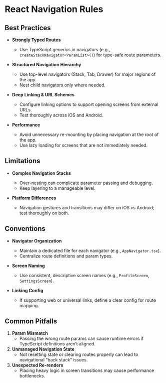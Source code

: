 # React Navigation Rules

## Best Practices
- **Strongly Typed Routes**  
  - Use TypeScript generics in navigators (e.g., `createStackNavigator<ParamList>()`) for type-safe route parameters.

- **Structured Navigation Hierarchy**  
  - Use top-level navigators (Stack, Tab, Drawer) for major regions of the app.  
  - Nest child navigators only where needed.

- **Deep Linking & URL Schemes**  
  - Configure linking options to support opening screens from external URLs.  
  - Test thoroughly across iOS and Android.

- **Performance**  
  - Avoid unnecessary re-mounting by placing navigation at the root of the app.  
  - Use lazy loading for screens that are not immediately needed.

## Limitations
- **Complex Navigation Stacks**  
  - Over-nesting can complicate parameter passing and debugging.  
  - Keep layering to a manageable level.

- **Platform Differences**  
  - Navigation gestures and transitions may differ on iOS vs Android; test thoroughly on both.

## Conventions
- **Navigator Organization**  
  - Maintain a dedicated file for each navigator (e.g., `AppNavigator.tsx`).  
  - Centralize route definitions and param types.

- **Screen Naming**  
  - Use consistent, descriptive screen names (e.g., `ProfileScreen`, `SettingsScreen`).

- **Linking Config**  
  - If supporting web or universal links, define a clear config for route mapping.

## Common Pitfalls
1. **Param Mismatch**  
   - Passing the wrong route params can cause runtime errors if TypeScript definitions aren’t aligned.
2. **Unmanaged Navigation State**  
   - Not resetting state or clearing routes properly can lead to navigational “back stack” issues.
3. **Unexpected Re-renders**  
   - Placing heavy logic in screen transitions may cause performance bottlenecks.
